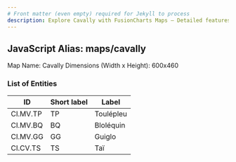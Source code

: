 ```yaml
---
# Front matter (even empty) required for Jekyll to process
description: Explore Cavally with FusionCharts Maps – Detailed features for seamless integration. Try now & enhance your data visualization today! 
---
```


## JavaScript Alias: maps/cavally

Map Name: Cavally
Dimensions (Width x Height): 600x460

### List of Entities

ID | Short label | Label
---|---|---|
CI.MV.TP|TP|Toulépleu
CI.MV.BQ|BQ|Bloléquin
CI.MV.GG|GG|Guiglo
CI.CV.TS|TS|Taï
